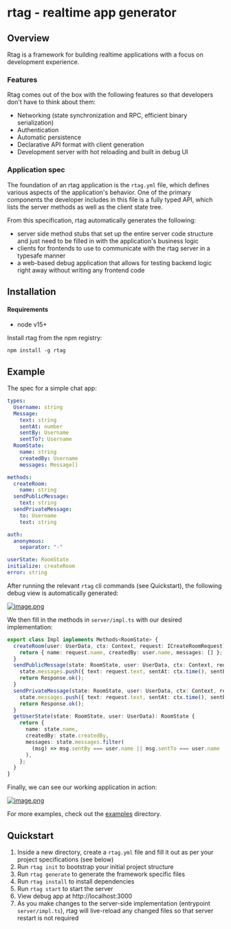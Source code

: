 # rtag - realtime app generator
## Overview
Rtag is a framework for building realtime applications with a focus on development experience.

### Features
Rtag comes out of the box with the following features so that developers don't have to think about them:
- Networking (state synchronization and RPC, efficient binary serialization)
- Authentication
- Automatic persistence
- Declarative API format with client generation
- Development server with hot reloading and built in debug UI

### Application spec
The foundation of an rtag application is the `rtag.yml` file, which defines various aspects of the application's behavior. One of the primary components the developer includes in this file is a fully typed API, which lists the server methods as well as the client state tree.

From this specification, rtag automatically generates the following:
- server side method stubs that set up the entire server code structure and just need to be filled in with the application's business logic
- clients for frontends to use to communicate with the rtag server in a typesafe manner
- a web-based debug application that allows for testing backend logic right away without writing any frontend code

## Installation
#### Requirements
- node v15+

Install rtag from the npm registry:

```
npm install -g rtag
```

## Example
The spec for a simple chat app:
```yml
types:
  Username: string
  Message:
    text: string
    sentAt: number
    sentBy: Username
    sentTo?: Username
  RoomState:
    name: string
    createdBy: Username
    messages: Message[]

methods:
  createRoom:
    name: string
  sendPublicMessage:
    text: string
  sendPrivateMessage:
    to: Username
    text: string

auth:
  anonymous:
    separator: "-"

userState: RoomState
initialize: createRoom
error: string
```

After running the relevant `rtag` cli commands (see Quickstart), the following debug view is automatically generated:

[![image.png](https://i.postimg.cc/L6DLpLY3/image.png)](https://postimg.cc/1fgf0gK8)

We then fill in the methods in `server/impl.ts` with our desired implementation:
```ts
export class Impl implements Methods<RoomState> {
  createRoom(user: UserData, ctx: Context, request: ICreateRoomRequest): RoomState {
    return { name: request.name, createdBy: user.name, messages: [] };
  }
  sendPublicMessage(state: RoomState, user: UserData, ctx: Context, request: ISendPublicMessageRequest): Response {
    state.messages.push({ text: request.text, sentAt: ctx.time(), sentBy: user.name });
    return Response.ok();
  }
  sendPrivateMessage(state: RoomState, user: UserData, ctx: Context, request: ISendPrivateMessageRequest): Response {
    state.messages.push({ text: request.text, sentAt: ctx.time(), sentBy: user.name, sentTo: request.to });
    return Response.ok();
  }
  getUserState(state: RoomState, user: UserData): RoomState {
    return {
      name: state.name,
      createdBy: state.createdBy,
      messages: state.messages.filter(
        (msg) => msg.sentBy === user.name || msg.sentTo === user.name || msg.sentTo === undefined
      ),
    };
  }
}
```

Finally, we can see our working application in action:

[![image.png](https://i.postimg.cc/fyx7XPRG/image.png)](https://postimg.cc/Pv58n2Zy)

For more examples, check out the [examples](https://github.com/hpx7/rtag/tree/develop/examples) directory.

## Quickstart
1. Inside a new directory, create a `rtag.yml` file and fill it out as per your project specifications (see below)
2. Run `rtag init` to bootstrap your initial project structure
3. Run `rtag generate` to generate the framework specific files
4. Run `rtag install` to install dependencies
5. Run `rtag start` to start the server
6. View debug app at http://localhost:3000
7. As you make changes to the server-side implementation (entrypoint `server/impl.ts`), rtag will live-reload any changed files so that server restart is not required
